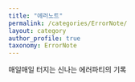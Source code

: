 ```yaml
---
title: "에러노트"
permalink: /categories/ErrorNote/
layout: category
author_profile: true
taxonomy: ErrorNote
---
```


매일매일 터지는 신나는 에러파티의 기록
